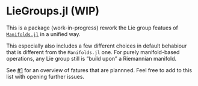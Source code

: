 # LieGroups.jl (WIP)

This is a package (work-in-progress) rework the Lie group featues of [`Manifolds.jl`](https://juliamanifolds.github.io/Manifolds.jl/stable/) in a unified way.

This especially also includes a few different choices in default behabiour that
is different from the `Manifolds.jl` one. For purely manifold-based operations, any Lie group still is “build upon” a Riemannian manifold.

See [#1](https://github.com/JuliaManifolds/LieGroups.jl/issues/1) for an overview of fatures that are plannned.
Feel free to add to this list with opening further issues.